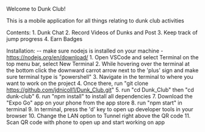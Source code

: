 Welcome to Dunk Club!

This is a mobile application for all things relating to dunk club activities 

Contents:
    1. Dunk Chat 
    2. Record Videos of Dunks and Post
    3. Keep track of jump progress 
    4. Earn Badges 

Installation: 
    -- make sure nodejs is installed on your machine - https://nodejs.org/en/download/
    1. Open VSCode and select Terminal on the top menu bar, select New Terminal
    2. While hovering over the terminal at the bottom click the downward carrot arrow next to the 'plus' sign and make sure terminal type is "powershell"
    3. Navigate in the terminal to where you want to work on the project
    4. Once there, run "git clone https://github.com/jdnicoll1/Dunk_Club.git"
    5. run "cd Dunk_Club" then "cd dunk-club"
    6. run "npm install" to install all dependencies
    7. Download the "Expo Go" app on your phone from the app store
    8. run "npm start" in terminal 
    9. In terminal, press the 'd' key to open up developer tools in your browser
    10. Change the LAN option to Tunnel right above the QR code
    11. Scan QR code with phone to open up and start working on app 

